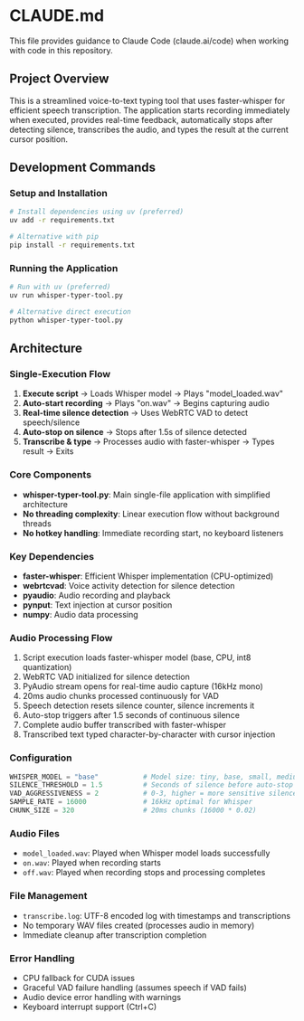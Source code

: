 # CLAUDE.md

This file provides guidance to Claude Code (claude.ai/code) when working with code in this repository.

## Project Overview

This is a streamlined voice-to-text typing tool that uses faster-whisper for efficient speech transcription. The application starts recording immediately when executed, provides real-time feedback, automatically stops after detecting silence, transcribes the audio, and types the result at the current cursor position.

## Development Commands

### Setup and Installation
```bash
# Install dependencies using uv (preferred)
uv add -r requirements.txt

# Alternative with pip
pip install -r requirements.txt
```

### Running the Application
```bash
# Run with uv (preferred)
uv run whisper-typer-tool.py

# Alternative direct execution
python whisper-typer-tool.py
```

## Architecture

### Single-Execution Flow

1. **Execute script** → Loads Whisper model → Plays "model_loaded.wav"
2. **Auto-start recording** → Plays "on.wav" → Begins capturing audio
3. **Real-time silence detection** → Uses WebRTC VAD to detect speech/silence
4. **Auto-stop on silence** → Stops after 1.5s of silence detected
5. **Transcribe & type** → Processes audio with faster-whisper → Types result → Exits

### Core Components

- **whisper-typer-tool.py**: Main single-file application with simplified architecture
- **No threading complexity**: Linear execution flow without background threads
- **No hotkey handling**: Immediate recording start, no keyboard listeners

### Key Dependencies

- **faster-whisper**: Efficient Whisper implementation (CPU-optimized)
- **webrtcvad**: Voice activity detection for silence detection
- **pyaudio**: Audio recording and playback
- **pynput**: Text injection at cursor position
- **numpy**: Audio data processing

### Audio Processing Flow

1. Script execution loads faster-whisper model (base, CPU, int8 quantization)
2. WebRTC VAD initialized for silence detection
3. PyAudio stream opens for real-time audio capture (16kHz mono)
4. 20ms audio chunks processed continuously for VAD
5. Speech detection resets silence counter, silence increments it
6. Auto-stop triggers after 1.5 seconds of continuous silence
7. Complete audio buffer transcribed with faster-whisper
8. Transcribed text typed character-by-character with cursor injection

### Configuration

```python
WHISPER_MODEL = "base"           # Model size: tiny, base, small, medium, large
SILENCE_THRESHOLD = 1.5          # Seconds of silence before auto-stop
VAD_AGGRESSIVENESS = 2           # 0-3, higher = more sensitive silence detection
SAMPLE_RATE = 16000              # 16kHz optimal for Whisper
CHUNK_SIZE = 320                 # 20ms chunks (16000 * 0.02)
```

### Audio Files

- `model_loaded.wav`: Played when Whisper model loads successfully
- `on.wav`: Played when recording starts
- `off.wav`: Played when recording stops and processing completes

### File Management

- `transcribe.log`: UTF-8 encoded log with timestamps and transcriptions
- No temporary WAV files created (processes audio in memory)
- Immediate cleanup after transcription completion

### Error Handling

- CPU fallback for CUDA issues
- Graceful VAD failure handling (assumes speech if VAD fails)
- Audio device error handling with warnings
- Keyboard interrupt support (Ctrl+C)